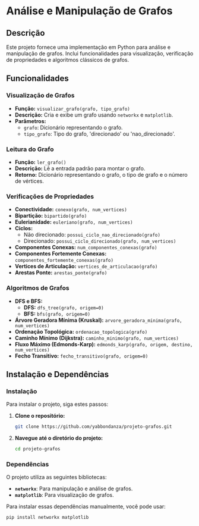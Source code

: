 # Análise e Manipulação de Grafos

## Descrição

Este projeto fornece uma implementação em Python para análise e manipulação de grafos. Inclui funcionalidades para visualização, verificação de propriedades e algoritmos clássicos de grafos.

## Funcionalidades

### Visualização de Grafos

- **Função:** `visualizar_grafo(grafo, tipo_grafo)`
- **Descrição:** Cria e exibe um grafo usando `networkx` e `matplotlib`.
- **Parâmetros:**
  - `grafo`: Dicionário representando o grafo.
  - `tipo_grafo`: Tipo do grafo, 'direcionado' ou 'nao_direcionado'.

### Leitura do Grafo

- **Função:** `ler_grafo()`
- **Descrição:** Lê a entrada padrão para montar o grafo.
- **Retorno:** Dicionário representando o grafo, o tipo de grafo e o número de vértices.

### Verificações de Propriedades

- **Conectividade:** `conexo(grafo, num_vertices)`
- **Bipartição:** `bipartido(grafo)`
- **Eulerianidade:** `euleriano(grafo, num_vertices)`
- **Ciclos:**
  - Não direcionado: `possui_ciclo_nao_direcionado(grafo)`
  - Direcionado: `possui_ciclo_direcionado(grafo, num_vertices)`
- **Componentes Conexas:** `num_componentes_conexas(grafo)`
- **Componentes Fortemente Conexas:** `componentes_fortemente_conexas(grafo)`
- **Vertices de Articulação:** `vertices_de_articulacao(grafo)`
- **Arestas Ponte:** `arestas_ponte(grafo)`

### Algoritmos de Grafos

- **DFS e BFS:**
  - **DFS:** `dfs_tree(grafo, origem=0)`
  - **BFS:** `bfs(grafo, origem=0)`
- **Árvore Geradora Mínima (Kruskal):** `arvore_geradora_minima(grafo, num_vertices)`
- **Ordenação Topológica:** `ordenacao_topologica(grafo)`
- **Caminho Mínimo (Dijkstra):** `caminho_minimo(grafo, num_vertices)`
- **Fluxo Máximo (Edmonds-Karp):** `edmonds_karp(grafo, origem, destino, num_vertices)`
- **Fecho Transitivo:** `fecho_transitivo(grafo, origem=0)`

## Instalação e Dependências

### Instalação

Para instalar o projeto, siga estes passos:

1. **Clone o repositório:**

    ```bash
    git clone https://github.com/yabbondanza/projeto-grafos.git
    ```

2. **Navegue até o diretório do projeto:**

    ```bash
    cd projeto-grafos
    ```

### Dependências

O projeto utiliza as seguintes bibliotecas:

- **`networkx`**: Para manipulação e análise de grafos.
- **`matplotlib`**: Para visualização de grafos.

Para instalar essas dependências manualmente, você pode usar:

```bash
pip install networkx matplotlib
